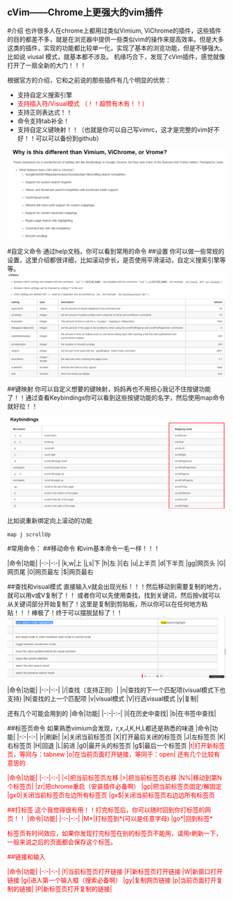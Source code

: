 cVim——Chrome上更强大的vim插件
---
#介绍
也许很多人在chrome上都用过类似Vimium, ViChrome的插件，这些插件的目的都差不多，就是在浏览器中提供一些类似vim的操作来提高效率。但是大多这类的插件，实现的功能都比较单一化，实现了基本的浏览功能，但是不够强大。比如说 viusal 模式，就基本都不涉及。
机缘巧合下，发现了cVim插件，感觉就像打开了一扇全新的大门！！！

根据官方的介绍，它和之前说的那些插件有几个明显的优势：
- 支持自定义搜索引擎
- <font color=red>支持插入符/Visual模式 （！！超赞有木有！！）</font>
- 支持正则表达式！！
- 命令支持tab补全！
- 支持自定义键映射！！（也就是你可以自己写vimrc，这才是完整的vim好不好！！可以可以备份到github）


![Alt text](./1461898443490.png)



#自定义命令
通过help文档，你可以看到常用的命令
##设置
你可以做一些常规的设置，这里介绍都很详细，比如滚动步长，是否使用平滑滚动，自定义搜索引擎等等。
![Alt text](./1461898799676.png)

##键映射
你可以自定义想要的键映射，妈妈再也不用担心我记不住按键功能了！！通过查看Keybindings你可以看到这些按键功能的名字，然后使用map命令就好拉！！

![Alt text](./1461899063289.png)

比如说重新绑定向上滚动的功能

```
map j scrollUp
```



#常用命令：
##移动命令
和vim基本命令一毛一样！！！

|命令|功能|
|-:-|-:-|
|k,w|上
|j,s|下
|h|左
|l|右
|u|上半页
|d|下半页
|gg|网页头
|G|网页尾
|0|网页最左
|$|网页最右

##查找和visual模式
直接输入v就会出现光标！！！然后移动到需要复制的地方，就可以用v或V复制了！！
或者你可以先使用查找，找到关键词，然后按v就可以从关键词部分开始复制了！这里是复制到剪贴板，所以你可以在任何地方粘贴！！！棒极了！终于可以摆脱鼠标了！！
![Alt text](./1461900169451.png)

|命令|功能|
|-:-|-:-|
|/|查找（支持正则）|
|n|查找的下一个匹配项(visual模式下也支持)
|N|查找的上一个匹配项
|v|visual模式
|V|行选visual模式
|y|复制|

还有几个可能会用到的
|命令|功能|
|-:-|-:-|
|I|在历史中查找|
|b|在书签中查找|

##标签页命令
如果熟悉vimium会发现，r,x,J,K,H,L都还是熟悉的味道
|命令|功能|
|-:-|-:-|
|r|刷新|
|x|关闭当前标签页
|X|打开最后关闭的标签页
|J|左标签页
|K|右标签页
|H|回退
|L|前进
|g0|最开头的标签页
|g$|最后一个标签页
|<font color=red>t<font color=red>|<font color=red>打开新标签页，等同与：tabnew<font color=red>
|<font color=red>o<font color=red>|<font color=red>在当前页面打开链接，等同于：open<font color=red>|
还有几个比较有意思的

|命令|功能|
|-:-|-:-|
|<|把当前标签页左移
|>|把当前标签页右移
|N%|移动到第N个标签页|
|<font color=red>zr</font>|<font color=red>把chrome重启（安装插件必备啊）<font color=red>
|gp|把当前标签页固定/解固定
|gx0|关闭当前标签页左边所有标签页
|gx$|关闭当前标签页右边边所有标签页

##打标签
这个我觉得很有用！！打完标签后，你可以随时回到你打标签的网页！！
|命令|功能|
|-:-|-:-|
|M\*|打标签到\*(可以是任意字母)
|go\*|回到标签\*

标签页有时间效应，如果你发现打完标签在别的标签页不能用，请用r刷新一下，一般来说之后的页面都会保存这个标签。


##链接和输入

|命令|功能|
|-:-|-:-|
|f|当前标签页打开链接
|F|新标签页打开链接
|W|新窗口打开链接
|<font color=red>gi</font>|<font color=red>进入第一个输入框（搜索必备啊）<font color=red>
|gy|复制网页链接
|p|当前页面打开复制的链接|
|P|新标签页打开复制的链接|

